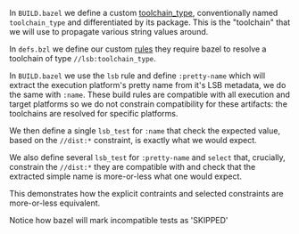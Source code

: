 In `BUILD.bazel` we define a custom [toolchain_type](https://bazel.build/reference/be/platforms-and-toolchains#toolchain_type), 
conventionally named `toolchain_type` and differentiated by its package. This is the "toolchain" that we will use to
propagate various string values around.  

In `defs.bzl` we define our custom [rules](https://bazel.build/extending/rules) they require bazel to resolve a toolchain
of type `//lsb:toolchain_type`.

In `BUILD.bazel` we use the `lsb` rule and define `:pretty-name` which will extract the execution platform's pretty name
from it's LSB metadata, we do the same with `:name`. These build rules are compatible with all execution and target
platforms so we do not constrain compatibility for these artifacts: the toolchains are resolved for specific platforms.  

We then define a single `lsb_test` for `:name` that check the expected value, based on the `//dist:*` constraint, is
exactly what we would expect.

We also define several `lsb_test` for `:pretty-name` and `select` that, crucially, constrain the `//dist:*` they are 
compatible with and check that the extracted simple name is more-or-less what one would expect. 

This demonstrates how the explicit contraints and selected constraints are more-or-less equivalent.

Notice how bazel will mark incompatible tests as 'SKIPPED'
